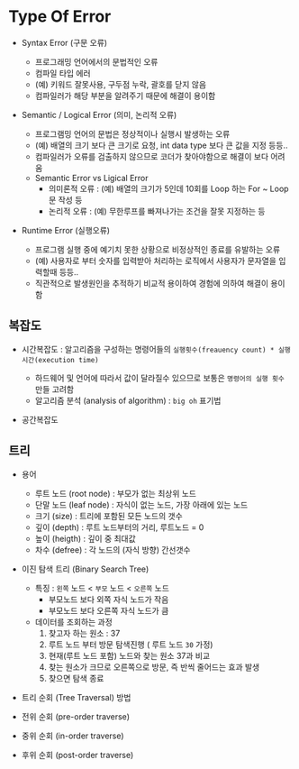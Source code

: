 # Type Of Error

- Syntax Error (구문 오류)
  - 프로그래밍 언어에서의 문법적인 오류
  - 컴파일 타입 에러
  - (예) 키워드 잘못사용, 구두점 누락, 괄호를 닫지 않음
  - 컴파일러가 해당 부분을 알려주기 때문에 해결이 용이함

- Semantic / Logical Error (의미, 논리적 오류)
  - 프로그램밍 언어의 문법은 정상적이나 실행시 발생하는 오류
  - (예) 배열의 크기 보다 큰 크기로 요청, int data type 보다 큰 값을 지정 등등..
  - 컴파일러가 오류를 검출하지 않으므로 코더가 찾아야함으로 해결이 보다 어려움
  - Semantic Error vs Ligical Error
    - 의미론적 오류 : (예) 배열의 크기가 5인데 10회를 Loop 하는 For ~ Loop 문 작성 등
    - 논리적 오류 : (예) 무한루프를 빠져나가는 조건을 잘못 지정하는 등  

- Runtime Error (실행오류)
  - 프로그램 실행 중에 예기치 못한 상황으로 비정상적인 종료를 유발하는 오류
  - (예) 사용자로 부터 숫자를 입력받아 처리하는 로직에서 사용자가 문자열을 입력할때 등등..
  - 직관적으로 발생원인을 추적하기 비교적 용이하여 경험에 의하여 해결이 용이함

## 복잡도

- 시간복잡도 : 알고리즘을 구성하는 명령어들의 `실행횟수(freauency count) * 실행시간(execution time)`
  - 하드웨어 및 언어에 따라서 값이 달라질수 있으므로 보통은 `명령어의 실행 횟수` 만들 고려함
  - 알고리즘 분석 (analysis of algorithm) : `big oh` 표기법

- 공간복잡도

## 트리

- 용어
  - 루트 노드 (root node) : 부모가 없는 최상위 노드
  - 단말 노드 (leaf node) : 자식이 없는 노드, 가장 아래에 있는 노드
  - 크기 (size) : 트리에 포함된 모든 노드의 갯수
  - 깊이 (depth) : 루트 노드부터의 거리, 루트노드 = 0
  - 높이 (heigth) : 깊이 중 최대값
  - 차수 (defree) : 각 노드의 (자식 방향) 간선갯수

- 이진 탐색 트리 (Binary Search Tree)
  - 특징 : `왼쪽` 노드 < `부모` 노드 < `오른쪽` 노드
    - 부모노드 보다 외쪽 자식 노드가 작음
    - 부모노드 보다 오른쪽 자식 노드가 큼
  - 데이터를 조회하는 과정
    1. 찾고자 하는 원소 : 37
    2. 루트 노드 부터 방문 탐색진행 ( 루트 노드 `30` 가정)
    3. 현재(루트 노드 포함) 노드와 찾는 원소 37과 비교
    4. 찾는 원소가 크므로 오른쪽으로 방문, 즉 반씩 줄어드는 효과 발생
    5. 찾으면 탐색 종료
- 트리 순회 (Tree Traversal)  방법
- 전위 순회 (pre-order traverse)
- 중위 순회 (in-order traverse)
- 후위 순회 (post-order traverse)
